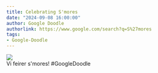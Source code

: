```yaml
---
title: Celebrating S'mores
date: "2024-09-08 16:00:00"
author: Google Doodle
authorlink: https://www.google.com/search?q=S%27mores
tags:
- Google-Doodle
---
```

<img src="https://www.google.com/logos/doodles/2024/celebrating-smores-6753651837110243-l.png" referrerpolicy="no-referrer"><br>Vi feirer s'mores! #GoogleDoodle